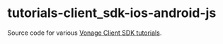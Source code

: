 # tutorials-client_sdk-ios-android-js
Source code for various [Vonage Client SDK tutorials](https://developer.vonage.com/client-sdk/tutorials/).
